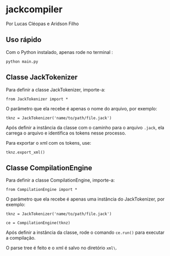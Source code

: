 # jackcompiler
Por Lucas Cléopas e Aridson Filho

## Uso rápido
Com o Python instalado, apenas rode no terminal :

`python main.py`

## Classe JackTokenizer
Para definir a classe JackTokenizer, importe-a:

`from JackTokenizer import *`

O parâmetro que ela recebe é apenas o nome do arquivo, por exemplo:

`tknz = JackTokenizer('name/to/path/file.jack')`

Após definir a instância da classe com o caminho para o arquivo `.jack`, ela carrega o arquivo e identifica os tokens nesse processo.

Para exportar o xml com os tokens, use:

`tknz.export_xml()`

## Classe CompilationEngine
Para definir a classe CompilationEngine, importe-a:

`from CompilationEngine import *`

O parâmetro que ela recebe é apenas uma instância do JackTokenizer, por exemplo:

`tknz = JackTokenizer('name/to/path/file.jack')`

`ce = CompilationEngine(tknz)`

Após definir a instância da classe, rode o comando `ce.run()` para executar a compilação.

O parse tree é feito e o xml é salvo no diretório `xml\`.

